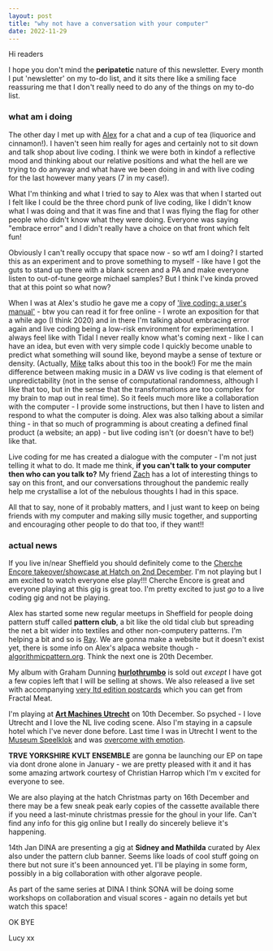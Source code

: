 ```yaml
---
layout: post
title: "why not have a conversation with your computer"
date: 2022-11-29
---
```


Hi readers

I hope you don't mind the __peripatetic__ nature of this newsletter. Every month I put 'newsletter' on my to-do list, and it sits there like a smiling face reassuring me that I don't really need to do any of the things on my to-do list.

### what am i doing
The other day I met up with [Alex](https://slab.org/) for a chat and a cup of tea (liquorice and cinnamon!). I haven't seen him really for ages and certainly not to sit down and talk shop about live coding. I think we were both in kindof a reflective mood and thinking about our relative positions and what the hell are we trying to do anyway and what have we been doing in and with live coding for the last however many years (7 in my case!). 

What I'm thinking and what I tried to say to Alex was that when I started out I felt like I could be the three chord punk of live coding, like I didn't know what I was doing and that it was fine and that I was flying the flag for other people who didn't know what they were doing. Everyone was saying "embrace error" and I didn't really have a choice on that front which felt fun!

Obviously I can't really occupy that space now - so wtf am I doing? I started this as an experiment and to prove something to myself - like have I got the guts to stand up there with a blank screen and a PA and make everyone listen to out-of-tune george michael samples? But I think I've kinda proved that at this point so what now?

When I was at Alex's studio he gave me a copy of ['live coding: a user's manual'](https://mitpress.mit.edu/9780262544818/live-coding/) - btw you can read it for free online - I wrote an exposition for that a while ago (I think 2020) and in there I'm talking about embracing error again and live coding being a low-risk environment for experimentation. I always feel like with Tidal I never really know what's coming next - like I can have an idea, but even with very simple code I quickly become unable to predict what something will sound like, beyond maybe a sense of texture or density. (Actually, [Mike](https://www.kindohm.com/) talks about this too in the book!) For me the main difference between making music in a DAW vs live coding is that element of unpredictability (not in the sense of computational randomness, although I like that too, but in the sense that the transformations are too complex for my brain to map out in real time). So it feels much more like a collaboration with the computer - I provide some instructions, but then I have to listen and respond to what the computer is doing. Alex was also talking about a similar thing - in that so much of programming is about creating a defined final product (a website; an app) - but live coding isn't (or doesn't have to be!) like that.

Live coding for me has created a dialogue with the computer - I'm not just telling it what to do. It made me think, __if you can't talk to your computer then who can you talk to?__ My friend [Zach](https://coolguy.website/) has a lot of interesting things to say on this front, and our conversations throughout the pandemic really help me crystallise a lot of the nebulous thoughts I had in this space.

All that to say, none of it probably matters, and I just want to keep on being friends with my computer and making silly music together, and supporting and encouraging other people to do that too, if they want!!

### actual news

If you live in/near Sheffield you should definitely come to the [Cherche Encore takeover/showcase at Hatch on 2nd December](https://www.eventbrite.co.uk/e/cherche-encore-showcase-hatch-sheffield-tickets-446107277877). I'm not playing but I am excited to watch everyone else play!!! Cherche Encore is great and everyone playing at this gig is great too. I'm pretty excited to just _go_ to a live coding gig and not be playing.

Alex has started some new regular meetups in Sheffield for people doing pattern stuff called __pattern club__, a bit like the old tidal club but spreading the net a bit wider into textiles and other non-computery patterns. I'm helping a bit and so is [Ray](https://eye-measure.neocities.org/). We are gonna make a website but it doesn't exist yet, there is some info on Alex's alpaca website though - [algorithmicpattern.org](https://algorithmicpattern.org/). Think the next one is 20th December.

My album with Graham Dunning [__hurlothrumbo__](https://fractalmeat.bandcamp.com/album/hurlothrumbo) is sold out _except_ I have got a few copies left that I will be selling at shows. We also released a live set with accompanying [very ltd edition postcards](https://fractalmeat.bandcamp.com/merch/collage-postcard-edition-lucy-cheesman-graham-dunning) which you can get from Fractal Meat.

I'm playing at [__Art Machines Utrecht__](https://creativecodingutrecht.nl/artmachines) on 10th December. So psyched - I love Utrecht and I love the NL live coding scene. Also I'm staying in a capsule hotel which I've never done before. Last time I was in Utrecht I went to the [Museum Speelklok](https://www.museumspeelklok.nl/lang/en/) and was [overcome with emotion](https://en.wikipedia.org/wiki/Stendhal_syndrome).

__TRVE YORKSHIRE KVLT ENSEMBLE__ are gonna be launching our EP on tape via dont drone alone in January - we are pretty pleased with it and it has some amazing artwork courtesy of Christian Harrop which I'm v excited for everyone to see.

We are also playing at the hatch Christmas party on 16th December and there may be a few sneak peak early copies of the cassette available there if you need a last-minute christmas pressie for the ghoul in your life. Can't find any info for this gig online but I really do sincerely believe it's happening.

14th Jan DINA are presenting a gig at __Sidney and Mathilda__ curated by Alex also under the pattern club banner. Seems like loads of cool stuff going on there but not sure it's been announced yet. I'll be playing in some form, possibly in a big collaboration with other algorave people.

As part of the same series at DINA I think SONA will be doing some workshops on collaboration and visual scores - again no details yet but watch this space!

OK BYE

Lucy xx

